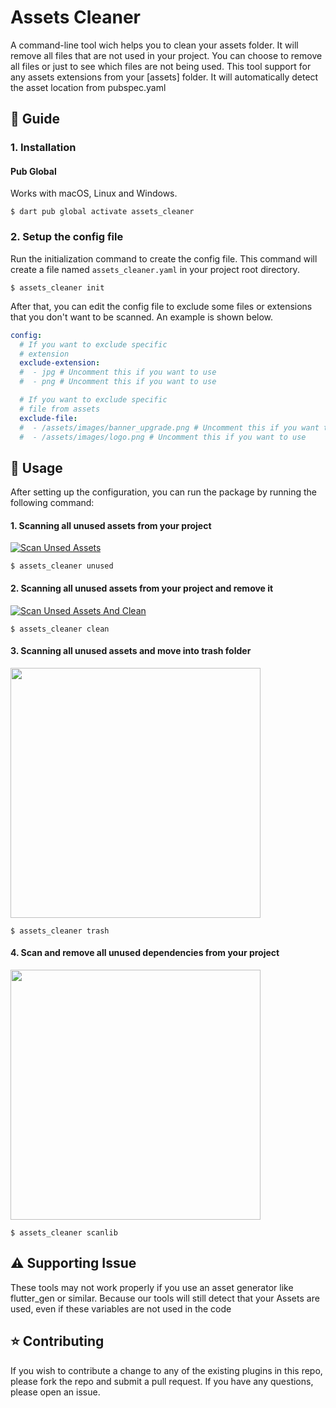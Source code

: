 # Assets Cleaner

A command-line tool wich helps you to clean your assets folder. It will remove all files that are not used in your project. You can choose to remove all files or just to see which files are not being used.
This tool support for any assets extensions from your [assets] folder. It will automatically detect the asset location from pubspec.yaml

## :book: Guide

### 1. Installation
#### Pub Global
Works with macOS, Linux and Windows.
    
```shell
$ dart pub global activate assets_cleaner
```

### 2. Setup the config file

Run the initialization command to create the config file. This command will create a file named `assets_cleaner.yaml` in your project root directory.

```shell
$ assets_cleaner init
```

After that, you can edit the config file to exclude some files or extensions that you don't want to be scanned.
An example is shown below.

```yaml
config:
  # If you want to exclude specific
  # extension
  exclude-extension:
  #  - jpg # Uncomment this if you want to use
  #  - png # Uncomment this if you want to use

  # If you want to exclude specific
  # file from assets
  exclude-file:
  #  - /assets/images/banner_upgrade.png # Uncomment this if you want to use
  #  - /assets/images/logo.png # Uncomment this if you want to use
```

## :rocket: Usage

After setting up the configuration, you can run the package by running the following command:

#### 1. Scanning all unused assets from your project
[![Scan Unsed Assets](https://i.ibb.co/xXXgpy0/Assets-Cleaner-Unused.png)](https://i.ibb.co/xXXgpy0/Assets-Cleaner-Unused.png)
```shell
$ assets_cleaner unused
```

#### 2. Scanning all unused assets from your project and remove it
[![Scan Unsed Assets And Clean](https://i.ibb.co/L0CK6C6/Assets-Cleaner-Clean.png)](https://i.ibb.co/L0CK6C6/Assets-Cleaner-Clean.png)
```shell
$ assets_cleaner clean
```

#### 3. Scanning all unused assets and move into trash folder
<img src="https://i.ibb.co/bQm6zZb/Screenshot-2023-08-22-135400.png" width="400">

```shell
$ assets_cleaner trash
```

#### 4. Scan and remove all unused dependencies from your project
<img src="https://i.ibb.co/bQm6zZb/Screenshot-2023-08-22-135400.png" width="400">

```shell
$ assets_cleaner scanlib
```

## :warning: Supporting Issue
These tools may not work properly if you use an asset generator like flutter_gen or similar. Because our tools will still detect that your Assets are used, even if these variables are not used in the code

## :star: Contributing
If you wish to contribute a change to any of the existing plugins in this repo, please fork the repo and submit a pull request. If you have any questions, please open an issue.